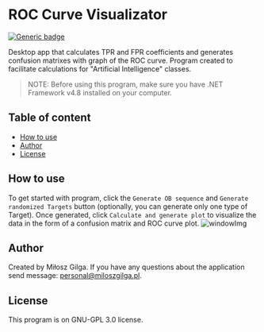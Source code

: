 # ROC Curve Visualizator
[![Generic badge](https://img.shields.io/badge/Made%20with-.NET%20Framework%204.8-1abc9c.svg)](https://dotnet.microsoft.com/en-us/)&nbsp;&nbsp;

Desktop app that calculates TPR and FPR coefficients and generates confusion matrixes with graph of the ROC curve. Program created to facilitate calculations for "Artificial Intelligence" classes.

> NOTE: Before using this program, make sure you have .NET Framework v4.8 installed on your computer.

## Table of content
* [How to use](#how-to-use)
* [Author](#author)
* [License](#license)

<a name="how-to-use"></a>
## How to use

To get started with program, click the `Generate OB sequence` and `Generate randomized Targets` button (optionally, you can generate only one type of Target). Once generated, click `Calculate and generate plot` to visualize the data in the form of a confusion matrix and ROC curve plot.
![windowImg](https://github.com/milosz08/roc-curve-visualizer/blob/master/.github/img1.png)

<a name="author"></a>
## Author
Created by Miłosz Gilga. If you have any questions about the application send message:
[personal@miloszgilga.pl](mailto:personal@miloszgilga.pl).

## License
This program is on GNU-GPL 3.0 license.
